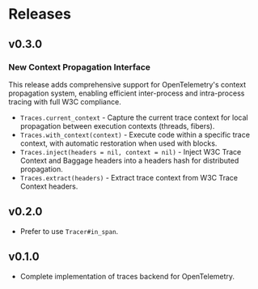 # Releases

## v0.3.0

### New Context Propagation Interface

This release adds comprehensive support for OpenTelemetry's context propagation system, enabling efficient inter-process and intra-process tracing with full W3C compliance.

  - `Traces.current_context` - Capture the current trace context for local propagation between execution contexts (threads, fibers).
  - `Traces.with_context(context)` - Execute code within a specific trace context, with automatic restoration when used with blocks.
  - `Traces.inject(headers = nil, context = nil)` - Inject W3C Trace Context and Baggage headers into a headers hash for distributed propagation.
  - `Traces.extract(headers)` - Extract trace context from W3C Trace Context headers.

## v0.2.0

  - Prefer to use `Tracer#in_span`.

## v0.1.0

  - Complete implementation of traces backend for OpenTelemetry.
